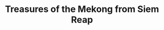 ---
category: river
title: Treasures of the Mekong from Siem Reap
class: treasures-of-the-mekong-from-siem-reap
cruiseline: Scenic River Cruises – Scenic Spirit
special-info: Includes flights, transfers, drinks, tips and excursions + hotel stays in HoChi Minh & Siem Reap
price: 3729
nights: 14
cruise-url: http://www.planetcruise.co.uk/scenic-river-cruises/scenic-spirit/06-may-2016/109495?referrersiteid=970
---